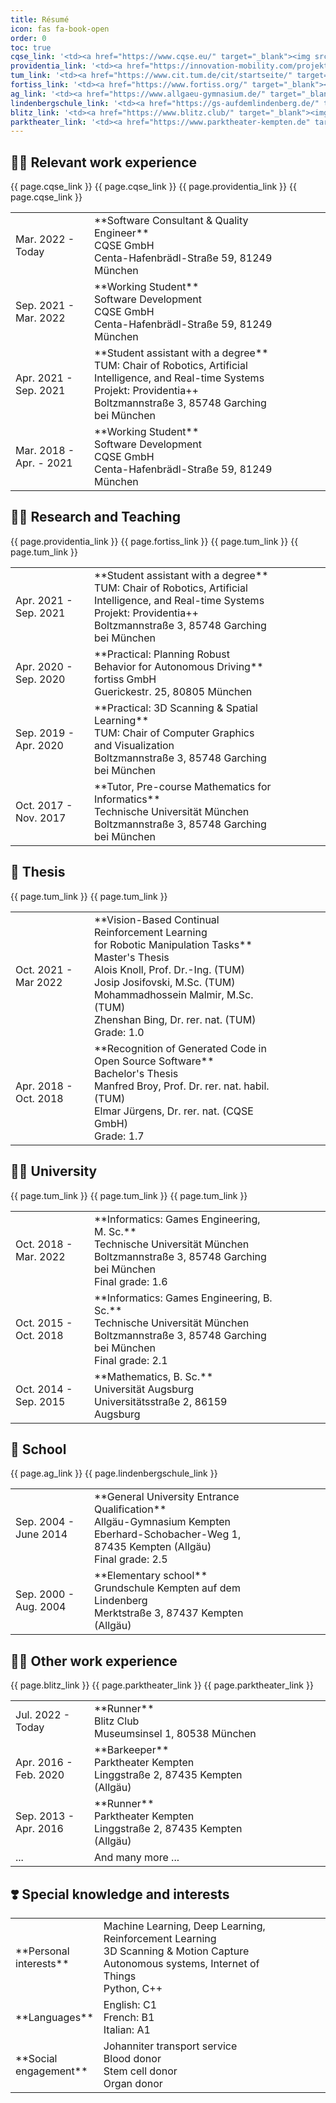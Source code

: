 ```yaml
---
title: Résumé
icon: fas fa-book-open
order: 0
toc: true
cqse_link: '<td><a href="https://www.cqse.eu/" target="_blank"><img src="/Resume/cqse.svg" alt="Logo der CQSE GmbH"/></a></td>'
providentia_link: '<td><a href="https://innovation-mobility.com/projekt-providentia/" target="_blank"><img src="/Resume/providentia.png" alt="Logo des Providentia++ Projekts"/></a></td>'
tum_link: '<td><a href="https://www.cit.tum.de/cit/startseite/" target="_blank"><img src="/Resume/tum.png" alt="Logo der TUM"/></a></td>'
fortiss_link: '<td><a href="https://www.fortiss.org/" target="_blank"><img src="/Resume/fortiss.png" alt="Logo der fortiss GmbH"/></a></td>'
ag_link: '<td><a href="https://www.allgaeu-gymnasium.de/" target="_blank"><img src="/Resume/ag.png" alt="Logo des Allgäu Gymnasiums"/></a></td>'
lindenbergschule_link: '<td><a href="https://gs-aufdemlindenberg.de/" target="_blank"><img src="/Resume/lindenbergschule.png" alt="Logo der Lindenbergschule"/></a></td>'
blitz_link: '<td><a href="https://www.blitz.club/" target="_blank"><img src="/Resume/blitz.png" alt="Logo des Blitz Clubs"/></a></td>'
parktheater_link: '<td><a href="https://www.parktheater-kempten.de" target="_blank"><img src="/Resume/parktheater.png" alt="Logo des Parktheater"/></a></td>'
---
```


## 👨‍💻 Relevant work experience

<table width="100%"><colgroup><col width="25%"/><col/><col width="15%"/></colgroup>
<tbody>
    <tr>
        <td markdown="span">Mar. 2022 - Today</td>
        <td markdown="span">**Software Consultant & Quality Engineer**<br>CQSE GmbH<br>Centa-Hafenbrädl-Straße 59, 81249 München</td>
        {{ page.cqse_link }}
    </tr>
    <tr>
        <td markdown="span">Sep. 2021 - Mar. 2022</td>
        <td markdown="span">**Working Student**<br>Software Development<br>CQSE GmbH<br>Centa-Hafenbrädl-Straße 59, 81249 München</td>
        {{ page.cqse_link }}
    </tr>
    <tr>
        <td markdown="span">Apr. 2021 - Sep. 2021</td>
        <td markdown="span">**Student assistant with a degree**<br>TUM: Chair of Robotics, Artificial Intelligence, and Real-time Systems<br>Projekt: Providentia++<br>Boltzmannstraße 3, 85748 Garching bei München</td>
        {{ page.providentia_link }}
    </tr>
    <tr>
        <td markdown="span">Mar. 2018 - Apr. - 2021</td>
        <td markdown="span">**Working Student**<br>Software Development<br>CQSE GmbH<br>Centa-Hafenbrädl-Straße 59, 81249 München</td>
        {{ page.cqse_link }}
    </tr>
</tbody>
</table>

## 👨‍🔬 Research and Teaching

<table width="100%"><colgroup><col width="25%"/><col/><col width="15%"/></colgroup>
<tbody>
    <tr>
        <td markdown="span">Apr. 2021 - Sep. 2021</td>
        <td markdown="span">**Student assistant with a degree**<br>TUM: Chair of Robotics, Artificial Intelligence, and Real-time Systems<br>Projekt: Providentia++<br>Boltzmannstraße 3, 85748 Garching bei München</td>
        {{ page.providentia_link }}
    </tr>
    <tr>
        <td markdown="span">Apr. 2020 - Sep. 2020</td>
        <td markdown="span">**Practical: Planning Robust Behavior for Autonomous Driving**<br>fortiss GmbH<br>Guerickestr. 25, 80805 München</td>
        {{ page.fortiss_link }}
    </tr>
    <tr>
        <td markdown="span">Sep. 2019 - Apr. 2020</td>
        <td markdown="span">**Practical: 3D Scanning & Spatial Learning**<br>TUM: Chair of Computer Graphics and Visualization<br>Boltzmannstraße 3, 85748 Garching bei München</td>
        {{ page.tum_link }}
    </tr>
    <tr>
        <td markdown="span">Oct. 2017 - Nov. 2017</td>
        <td markdown="span">**Tutor, Pre-course Mathematics for Informatics**<br>Technische Universität München<br>Boltzmannstraße 3, 85748 Garching bei München</td>
        {{ page.tum_link }}
    </tr>
</tbody>
</table>

## 📖 Thesis

<table width="100%"><colgroup><col width="25%"/><col/><col width="15%"/></colgroup>
<tbody>
    <tr>
        <td markdown="span">Oct. 2021 - Mar 2022</td>
        <td markdown="span">**Vision-Based Continual Reinforcement Learning<br>for Robotic Manipulation Tasks**<br>Master's Thesis<br>Alois Knoll, Prof. Dr.-Ing. (TUM)<br>Josip Josifovski, M.Sc. (TUM)<br>Mohammadhossein Malmir, M.Sc. (TUM)<br>Zhenshan Bing, Dr. rer. nat. (TUM)<br>Grade: 1.0</td>
        {{ page.tum_link }}
    </tr>
    <tr>
        <td markdown="span">Apr. 2018 - Oct. 2018</td>
        <td markdown="span">**Recognition of Generated Code in Open Source Software**<br>Bachelor's Thesis<br>Manfred Broy, Prof. Dr. rer. nat. habil. (TUM)<br>Elmar Jürgens, Dr. rer. nat. (CQSE GmbH)<br>Grade: 1.7</td>
        {{ page.tum_link }}
    </tr>
</tbody>
</table>

## 👨‍🎓 University

<table width="100%"><colgroup><col width="25%"/><col/><col width="15%"/></colgroup>
<tbody>
    <tr>
        <td markdown="span">Oct. 2018 - Mar. 2022</td>
        <td markdown="span">**Informatics: Games Engineering, M. Sc.**<br>Technische Universität München<br>Boltzmannstraße 3, 85748 Garching bei München<br>Final grade: 1.6</td>
        {{ page.tum_link }}
    </tr>
    <tr>
        <td markdown="span">Oct. 2015 - Oct. 2018</td>
        <td markdown="span">**Informatics: Games Engineering, B. Sc.**<br>Technische Universität München<br>Boltzmannstraße 3, 85748 Garching bei München<br>Final grade: 2.1</td>
        {{ page.tum_link }}
    </tr>
    <tr>
        <td markdown="span">Oct. 2014 - Sep. 2015</td>
        <td markdown="span">**Mathematics, B. Sc.**<br>Universität Augsburg<br>Universitätsstraße 2, 86159 Augsburg</td>
        {{ page.tum_link }}
    </tr>
</tbody>
</table>

## 🏫 School

<table width="100%"><colgroup><col width="25%"/><col/><col width="15%"/></colgroup>
<tbody>
    <tr>
        <td markdown="span">Sep. 2004 - June 2014</td>
        <td markdown="span">**General University Entrance Qualification**<br>Allgäu-Gymnasium Kempten<br>Eberhard-Schobacher-Weg 1, 87435 Kempten (Allgäu)<br>Final grade: 2.5</td>
        {{ page.ag_link }}
    </tr>
    <tr>
        <td markdown="span">Sep. 2000 - Aug. 2004</td>
        <td markdown="span">**Elementary school**<br>Grundschule Kempten auf dem Lindenberg<br>Merktstraße 3, 87437 Kempten (Allgäu)</td>
        {{ page.lindenbergschule_link }}
    </tr>
</tbody>
</table>

## 👨‍🏭 Other work experience

<table width="100%"><colgroup><col width="25%"/><col/><col width="15%"/></colgroup>
<tbody>
    <tr>
        <td markdown="span">Jul. 2022 - Today</td>
        <td markdown="span">**Runner**<br>Blitz Club<br>Museumsinsel 1, 80538 München</td>
        {{ page.blitz_link }}
    </tr>
    <tr>
        <td markdown="span">Apr. 2016 - Feb. 2020</td>
        <td markdown="span">**Barkeeper**<br>Parktheater Kempten<br>Linggstraße 2, 87435 Kempten (Allgäu)</td>
        {{ page.parktheater_link }}
    </tr>
    <tr>
        <td markdown="span">Sep. 2013 - Apr. 2016</td>
        <td markdown="span">**Runner**<br>Parktheater Kempten<br>Linggstraße 2, 87435 Kempten (Allgäu)</td>
        {{ page.parktheater_link }}
    </tr>
    <tr>
        <td markdown="span">...</td>
        <td markdown="span">And many more ...</td>
    </tr>
</tbody>
</table>

## ❣️ Special knowledge and interests

<table width="100%"><colgroup><col width="25%"/><col/><col width="15%"/></colgroup>
<tbody>
    <tr>
        <td markdown="span">**Personal interests**</td>
        <td markdown="span">Machine Learning, Deep Learning, Reinforcement Learning<br>3D Scanning & Motion Capture<br>Autonomous systems, Internet of Things<br>Python, C++</td>
    </tr>
    <tr>
        <td markdown="span">**Languages**</td>
        <td markdown="span">English: C1<br>French: B1<br>Italian: A1</td>
    </tr>
    <tr>
        <td markdown="span">**Social engagement**</td>
        <td markdown="span">Johanniter transport service<br>Blood donor<br>Stem cell donor<br>Organ donor</td>
    </tr>
</tbody>
</table>